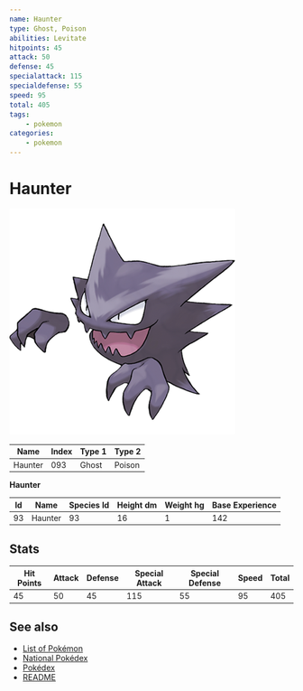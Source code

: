 ```yaml
---
name: Haunter
type: Ghost, Poison
abilities: Levitate
hitpoints: 45
attack: 50
defense: 45
specialattack: 115
specialdefense: 55
speed: 95
total: 405
tags:
    - pokemon
categories:
    - pokemon
---
```


# Haunter


![Haunter](images/093.png)

| **Name** | **Index** | **Type 1** | **Type 2** |
|----|----|----|----|
| Haunter | 093 | Ghost | Poison  |

**Haunter** 




| **Id** | **Name** | **Species Id** | **Height dm** | **Weight hg** | **Base Experience** |
|--------|----------|----------------|------------|------------|---------------------|
| 93 | Haunter | 93 | 16 | 1 | 142 |



## Stats

| **Hit Points** | **Attack** | **Defense** | **Special Attack** | **Special Defense** | **Speed** | **Total** |
|----------------|------------|-------------|--------------------|---------------------|-----------|-----------|
| 45 | 50 | 45 | 115 | 55 | 95 | 405 |

## See also

- [List of Pokémon](../pokemon.md)
- [National Pokédex](../national_pokedex.md)
- [Pokédex](../pokedex.md)
- [README](../README.md)

